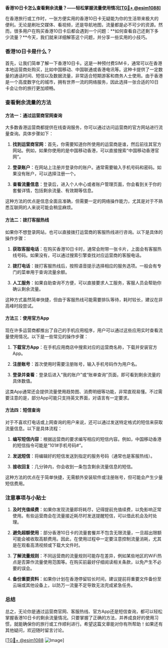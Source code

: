 **香港10日卡怎么查看剩余流量？——轻松掌握流量使用情况[[TG💪+ @esim1088](https://t.me/s/esim1088)]**

在香港旅行或工作时，一张方便实用的香港10日卡无疑能为你的生活带来极大的便利。无论是刷社交媒体、看视频，还是导航地图，流量都是必不可少的资源。然而，很多用户在购买香港10日卡后都会遇到一个问题：**如何查看自己还剩下多少流量？**今天，我们就来详细解答这个问题，并分享一些实用的小技巧。

### 香港10日卡是什么？

首先，让我们简单了解一下香港10日卡。这是一种预付费SIM卡，通常可以在香港本地运营商处购买，比如中国移动、中国联通或香港电讯等。这种卡提供了一定数量的通话时间、短信以及数据流量，非常适合短期游客和商务人士使用。由于香港是一个高度数字化的城市，拥有世界一流的网络服务，因此选择一张合适的10日卡会让你的旅行更加顺畅。

### 查看剩余流量的方法

#### 方法一：通过运营商官网查询

大多数香港运营商都提供在线查询服务，你可以通过访问运营商的官方网站进行流量查询。具体步骤如下：

1. **找到运营商官网**：首先，你需要知道你所使用的运营商是谁，然后前往其官方网站。例如，如果你使用的是中国移动香港，可以直接搜索“中国移动香港官网”。
   
2. **登录账户**：在网站上注册并登录你的账户。通常需要输入手机号码和密码。如果没有账户，可以选择注册一个。

3. **查看流量信息**：登录后，进入个人中心或者账户管理页面，你会看到关于你的套餐详情，包括剩余流量、有效期等信息。

这种方法的优点是信息全面且准确，但需要一定的网络操作能力，尤其是对于不熟悉互联网的人来说可能会稍显麻烦。

#### 方法二：拨打客服热线

如果你不想登录网站，也可以直接拨打运营商的客服热线进行咨询。以下是具体的操作步骤：

1. **获取客服电话**：在购买香港10日卡时，通常会附带一张卡片，上面会有客服热线号码。如果没有，可以通过搜索引擎查找对应运营商的客服电话。

2. **拨打电话**：拨打客服热线后，按照语音提示选择相应的服务选项。一般会有专门的菜单用于查询流量余额。

3. **人工服务**：如果自助查询不方便，可以直接要求人工服务，客服人员会帮助你确认剩余流量。

这种方式虽然简单快捷，但由于客服热线可能需要排队等待，耗时较长，建议在非高峰时段尝试。

#### 方法三：使用官方App

现在许多运营商都推出了自己的手机应用程序，用户可以通过这些应用实时查看流量使用情况。以下是一些常见的操作步骤：

1. **下载官方App**：在手机应用商店中搜索对应的运营商名称，下载并安装官方App。

2. **注册账号**：首次使用时需要注册账号，输入手机号码作为用户名。

3. **登录并查看**：登录后进入“我的账户”或“账单查询”页面，即可看到剩余流量的具体数值。

这类App通常还会提供流量使用趋势图、消费明细等功能，非常直观易懂。不过需要注意的是，部分App可能只支持英文界面，对语言有一定要求。

#### 方法四：短信查询

对于不喜欢打电话或上网查询的用户来说，还可以通过发送特定格式的短信来获取流量信息。以下是具体流程：

1. **编写短信内容**：根据运营商的要求编写相应的短信内容。例如，中国移动香港的短信指令可能是“101#手机号码#”。

2. **发送短信**：将编辑好的短信发送到指定的服务号码（通常也是客服热线）。

3. **接收回复**：几分钟内，你会收到一条包含剩余流量信息的短信。

这种方法的优点在于简单快捷，无需额外安装软件或注册账号，但可能会产生少量短信费用。

### 注意事项与小贴士

1. **及时充值续费**：如果你发现流量即将耗尽，记得提前充值续费，以免影响正常使用。有些运营商会在流量接近耗尽时发送提醒短信，可以借此机会及时处理。

2. **避免超额使用**：部分香港10日卡的流量套餐并不包含无限流量，一旦超出限额可能会被收取高额费用。因此，在使用过程中一定要注意控制流量消耗，尤其是在观看高清视频或下载大文件时。

3. **了解流量规则**：不同运营商的流量规则可能存在差异，例如某些地区的WiFi热点是否算作流量使用范围等。在购买前最好仔细阅读相关条款，以免产生不必要的误会。

4. **备份重要资料**：如果你计划在香港停留较长时间，建议提前将重要文件备份至云端或其他设备上，以防万一流量不足导致无法完成紧急任务。

### 总结

总之，无论你是通过运营商官网、客服热线、官方App还是短信查询，都可以轻松掌握香港10日卡的剩余流量情况。只要掌握了正确的方法，并养成良好的使用习惯，就能确保你的旅行或工作顺利进行。希望这篇文章能对你有所帮助！如果还有其他疑问，欢迎随时留言讨论。

[[TG💪+ @esim1088](https://t.me/s/esim1088) ![Image](https://i.postimg.cc/4NQfJmqS/Snipaste-2025-05-13-00-14-12.png)]